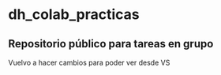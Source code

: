 # dh_colab_practicas
## Repositorio público para tareas en grupo

Vuelvo a hacer cambios para poder ver desde VS
